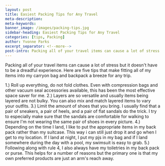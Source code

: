 ```yaml
---
layout: post
title: Easiest Packing Tips for Any Travel
meta-description:
meta-keywords:
banner_image: /images/packing-tips.jpg
sidebar-heading: Easiest Packing Tips for Any Travel
categories: [tips, Packing]
author: Yvonne Parks
excerpt_separator: <!--more-->
post-intro: Packing all of your travel items can cause a lot of stress but it doesn’t have to be a dreadful experience. Here are five tips that made fitting all of my items into my carryon bag a breeze for any trip. 1.) Roll up everything, do not fold clothes. Even with compression bags and other vacuum seal accessories available, this has been the most effective space saver for me.
---
```


Packing all of your travel items can cause a lot of stress but it doesn't have to be a dreadful experience. Here are five tips that make fitting all of my items into my carryon bag and backpack a breeze for any trip. 

1.) Roll up everything, do not fold clothes. Even with compression bags and other vacuum seal accessories available, this has
been the most effective space saver for me.
2.) Layers are so versatile and usually items being layered are not bulky. You can also mix and match layered items to vary your outfits.
3.) Limit the amount of shoes that you bring. I usually find that a pair of sneakers, a pair of heels, and a pair of flat sandals do the trick. I try to especially make sure that the sandals are comfortable for walking to ensure I'm not wearing the same pair of shoes in every picture.
4.) Depending on the time I land, I like to put the appropriate items in my back pack rather than my suitcase. This way i can still just drop it and go when I get to my location. If I land at night, I put my pjs in my bag and if I land somewhere during the day with a pool, my swimsuit is easy to grab.
5.) Following along with rule 4, I also always have my toiletries in my back pack or purse. This helps for a number of reasons but the primary one is that my own preferred products are just an arm's reach away.
